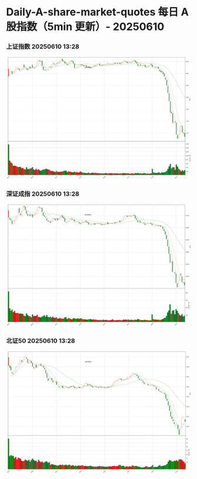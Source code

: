 
# Daily-A-share-market-quotes 每日 A 股指数（5min 更新）- 20250610

### 上证指数 20250610 13:28
![](./fig/2025/6/20250610-sh000001.png)

### 深证成指 20250610 13:28
![](./fig/2025/6/20250610-sz399001.png)

### 北证50 20250610 13:28
![](./fig/2025/6/20250610-bj899050.png)
